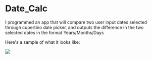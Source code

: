 # Date_Calc
I programmed an app that will compare two user input dates selected through cupertino date picker, and outputs the difference in the two selected dates in the format Years/Months/Days


Here's a sample of what it looks like: 


![](DateCalcSampleGIF.gif)



